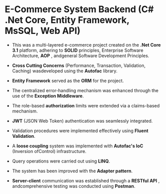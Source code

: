 # E-Commerce System Backend (C# .Net Core, Entity Framework, MsSQL, Web API)

- This was a multi-layered e-commerce project created on the **.Net Core 3.1** platform, adhering to __SOLID__ principles, Enterprise Software Architecture, **AOP** , andgeneral Software Development Principles. 

- **Cross Cutting Concerns** (Performance, Transaction, Validation, Caching) wasdeveloped using the **Autofac** library. 

- **Entity Framework** served as the **ORM** for the project. 

- The centralized error-handling mechanism was enhanced through the use of the **Exception Middleware**. 

- The role-based **authorization** limits were extended via a claims-based mechanism. 

- **JWT** (JSON Web Token) authentication was seamlessly integrated. 

- Validation procedures were implemented effectively using **Fluent Validation**. 

- A **loose coupling** system was implemented with **Autofac's IoC** (Inversion ofControl) infrastructure. 

- Query operations were carried out using **LINQ**. 

- The system has been improved with the **Adapter pattern**.

- **Server-client** communication was established through a **RESTful API** , andcomprehensive testing was conducted using **Postman**.
